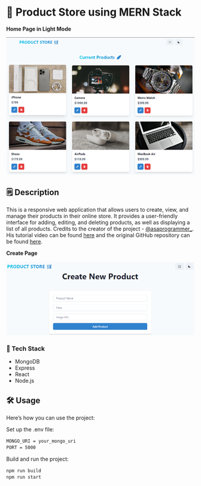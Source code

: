 # 🛒 Product Store using MERN Stack

<strong>Home Page in Light Mode</strong>

![Home Page Screenshot](https://github.com/juaneleanor/Product-Store/blob/main/frontend/public/HomePage.png)

## 🗒️ Description

This is a responsive web application that allows users to create, view, and manage their products in their online store. It provides a user-friendly interface for adding, editing, and deleting products, as well as displaying a list of all products. Credits to the creator of the project - [@asaprogrammer\_](https://www.youtube.com/@asaprogrammer_). His tutorial video can be found [here](https://youtu.be/MDZC8VDZnV8?si=UZXAlKfMi4vpbhUD) and the original GitHub repository can be found [here](https://github.com/burakorkmez/mern-crash-course).

<strong>Create Page</strong>

![Create Page Screenshot](https://github.com/juaneleanor/Product-Store/blob/main/frontend/public/CreatePage.png)

### 🍔 Tech Stack

- MongoDB
- Express
- React
- Node.js

## 🛠️ Usage

Here’s how you can use the project:

Set up the .env file:

```bash
MONGO_URI = your_mongo_uri
PORT = 5000
```

Build and run the project:

```bash
npm run build
npm run start
```
